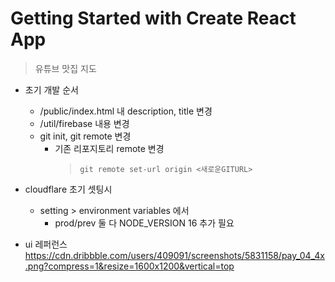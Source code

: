 # Getting Started with Create React App

> 유튜브 맛집 지도

- 초기 개발 순서

  - /public/index.html 내 description, title 변경
  - /util/firebase 내용 변경
  - git init, git remote 변경
    - 기존 리포지토리 remote 변경
      > `git remote set-url origin <새로운GITURL>`

- cloudflare 초기 셋팅시

  - setting > environment variables 에서
    - prod/prev 둘 다 NODE_VERSION 16 추가 필요

- ui 레퍼런스
  https://cdn.dribbble.com/users/409091/screenshots/5831158/pay_04_4x.png?compress=1&resize=1600x1200&vertical=top
